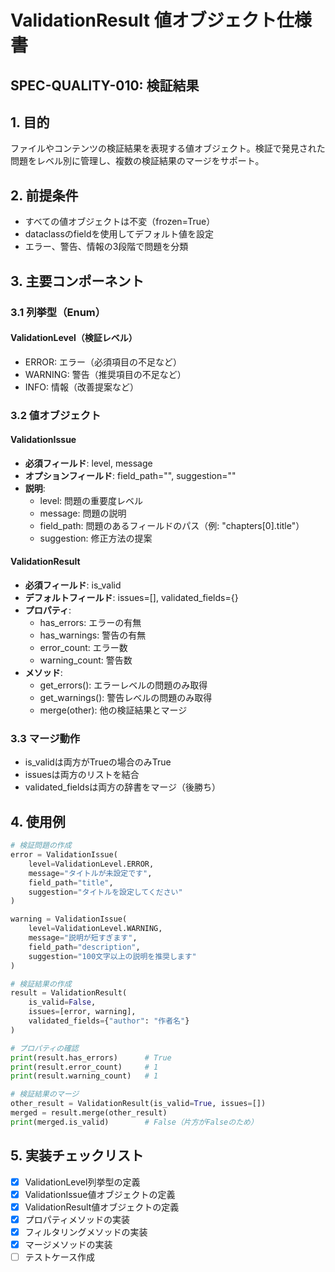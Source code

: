 # ValidationResult 値オブジェクト仕様書

## SPEC-QUALITY-010: 検証結果


## 1. 目的
ファイルやコンテンツの検証結果を表現する値オブジェクト。検証で発見された問題をレベル別に管理し、複数の検証結果のマージをサポート。

## 2. 前提条件
- すべての値オブジェクトは不変（frozen=True）
- dataclassのfieldを使用してデフォルト値を設定
- エラー、警告、情報の3段階で問題を分類

## 3. 主要コンポーネント

### 3.1 列挙型（Enum）

#### ValidationLevel（検証レベル）
- ERROR: エラー（必須項目の不足など）
- WARNING: 警告（推奨項目の不足など）
- INFO: 情報（改善提案など）

### 3.2 値オブジェクト

#### ValidationIssue
- **必須フィールド**: level, message
- **オプションフィールド**: field_path="", suggestion=""
- **説明**:
  - level: 問題の重要度レベル
  - message: 問題の説明
  - field_path: 問題のあるフィールドのパス（例: "chapters[0].title"）
  - suggestion: 修正方法の提案

#### ValidationResult
- **必須フィールド**: is_valid
- **デフォルトフィールド**: issues=[], validated_fields={}
- **プロパティ**:
  - has_errors: エラーの有無
  - has_warnings: 警告の有無
  - error_count: エラー数
  - warning_count: 警告数
- **メソッド**:
  - get_errors(): エラーレベルの問題のみ取得
  - get_warnings(): 警告レベルの問題のみ取得
  - merge(other): 他の検証結果とマージ

### 3.3 マージ動作
- is_validは両方がTrueの場合のみTrue
- issuesは両方のリストを結合
- validated_fieldsは両方の辞書をマージ（後勝ち）

## 4. 使用例
```python
# 検証問題の作成
error = ValidationIssue(
    level=ValidationLevel.ERROR,
    message="タイトルが未設定です",
    field_path="title",
    suggestion="タイトルを設定してください"
)

warning = ValidationIssue(
    level=ValidationLevel.WARNING,
    message="説明が短すぎます",
    field_path="description",
    suggestion="100文字以上の説明を推奨します"
)

# 検証結果の作成
result = ValidationResult(
    is_valid=False,
    issues=[error, warning],
    validated_fields={"author": "作者名"}
)

# プロパティの確認
print(result.has_errors)      # True
print(result.error_count)     # 1
print(result.warning_count)   # 1

# 検証結果のマージ
other_result = ValidationResult(is_valid=True, issues=[])
merged = result.merge(other_result)
print(merged.is_valid)        # False（片方がFalseのため）
```

## 5. 実装チェックリスト
- [x] ValidationLevel列挙型の定義
- [x] ValidationIssue値オブジェクトの定義
- [x] ValidationResult値オブジェクトの定義
- [x] プロパティメソッドの実装
- [x] フィルタリングメソッドの実装
- [x] マージメソッドの実装
- [ ] テストケース作成
